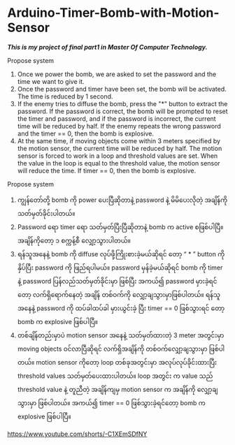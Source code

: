 # Arduino-Timer-Bomb-with-Motion-Sensor
*******This is my project of final part1 in Master Of Computer Technology.*******

Propose system
1. Once we power the bomb, we are asked to set the password and the time we want to give it.
2. Once the password and timer have been set, the bomb will be activated. The time is reduced by 1 second.
3. If the enemy tries to diffuse the bomb, press the "*" button to extract the password. If the password is correct, the bomb will be prompted to reset the timer and password, and if the password is incorrect, the current time will be reduced by half. If the enemy repeats the wrong password and the timer == 0, then the bomb is explosive.
4. At the same time, if moving objects come within 3 meters specified by the motion sensor, the current time will be reduced by half. The motion sensor is forced to work in a loop and threshold values are set. When the value in the loop is equal to the threshold value, the motion sensor will reduce the time. If timer == 0, then the bomb is explosive.

Propose system
1.	ကျွန်တော်တို့ bomb ကို power ပေးပြီဆိုတာနဲ့ password နဲ့ မိမိပေးလိုတဲ့ အချိန်ကိုသတ်မှတ်ခိုင်းပါတယ်။
2.	Password ရော timer ရော သတ်မှတ်ပြီးပြီဆိုတာနဲ့ bomb က active စဖြစ်ပါပြီ။ အချိန်ကိုတော့ ၁ စက္ကန့်စီ လျှော့သွားပါတယ်။
3.	ရန်သူအနေနဲ့ bomb ကို diffuse လုပ်ဖို့ကြိုးစားခဲ့မယ်ဆိုရင် တော့ “ * ” button ကိုနှိပ်ပြီး password ကို ဖြည်ရပါမယ်။ password မှန်ခဲ့မယ်ဆိုရင် bomb ကို timer နဲ့ password ပြန်လည်သတ်မှတ်ခိုင်းမှာ ဖြစ်ပြီး အကယ်၍ password မှားခဲ့ရင်တော့ လက်ရှိရောက်နေတဲ့ အချိန် တစ်ဝက်ကို လျှော့ချသွားမှာဖြစ်ပါတယ်။ ရန်သူအနေနဲ့ password ကို ထပ်ခါထပ်ခါ မှားယွင်းခဲ့ ပြီး timer == 0 ဖြစ်သွားရင် တော့ bomb က explosive ဖြစ်ပါပြီ။
4.	တစ်ချိန်တည်းမှာပဲ motion sensor အနေနဲ့ သတ်မှတ်ထားတဲ့ 3 meter အတွင်းမှာ moving objects ဝင်လာပြီဆိုရင် လက်ရှိအချိန်ကို တစ်ဝက်လျှော့ချသွားမှာ ဖြစ်ပါတယ်။ motion sensor ကိုတော့ loop တစ်ခုအတွင်းမှာ အလုပ်လုပ်ခိုင်းထားပြီး threshold values သတ်မှတ်ပေးထားပါတယ်။ loop အတွင်း က value သည် threshold value နဲ့ တူညီတဲ့ အချိန်ကျမှ motion sensor က အချိန်ကို လျှော့ချသွားမှာ ဖြစ်ပါတယ်။ အကယ်၍ timer == 0 ဖြစ်သွားခဲ့ရင်တော့ bomb က explosive ဖြစ်ပါပြီ။



https://www.youtube.com/shorts/-C1XEmSDfNY
